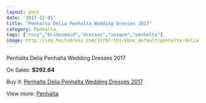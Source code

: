 ```yaml
---
layout: post
date: '2017-12-01'
title: "Penhalta Delia Penhalta Wedding Dresses 2017"
category: Penhalta
tags: ["rosy","bridesmaid","dresses","unique","penhalta"]
image: http://img.hectodress.com/15797-thickbox_default/penhalta-delia-penhalta-wedding-dresses-2013.jpg
---
```

Penhalta Delia Penhalta Wedding Dresses 2017

On Sales: **$292.64**
<a href="https://www.hectodress.com/penhalta/7721-penhalta-delia-penhalta-wedding-dresses-2013.html"><amp-img layout="responsive" width="600" height="600" src="//img.hectodress.com/15797-thickbox_default/penhalta-delia-penhalta-wedding-dresses-2013.jpg" alt="Penhalta Delia Penhalta Wedding Dresses 2017 0" /></a>
<a href="https://www.hectodress.com/penhalta/7721-penhalta-delia-penhalta-wedding-dresses-2013.html"><amp-img layout="responsive" width="600" height="600" src="//img.hectodress.com/15799-thickbox_default/penhalta-delia-penhalta-wedding-dresses-2013.jpg" alt="Penhalta Delia Penhalta Wedding Dresses 2017 1" /></a>
<a href="https://www.hectodress.com/penhalta/7721-penhalta-delia-penhalta-wedding-dresses-2013.html"><amp-img layout="responsive" width="600" height="600" src="//img.hectodress.com/15798-thickbox_default/penhalta-delia-penhalta-wedding-dresses-2013.jpg" alt="Penhalta Delia Penhalta Wedding Dresses 2017 2" /></a>

Buy it: [Penhalta Delia Penhalta Wedding Dresses 2017](https://www.hectodress.com/penhalta/7721-penhalta-delia-penhalta-wedding-dresses-2013.html "Penhalta Delia Penhalta Wedding Dresses 2017")

View more: [Penhalta](https://www.hectodress.com/135-penhalta "Penhalta")